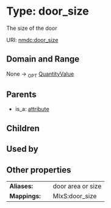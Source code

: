 
# Type: door_size


The size of the door

URI: [nmdc:door_size](https://microbiomedata/meta/door_size)


## Domain and Range

None ->  <sub>OPT</sub> [QuantityValue](QuantityValue.md)

## Parents

 *  is_a: [attribute](attribute.md)

## Children


## Used by


## Other properties

|  |  |  |
| --- | --- | --- |
| **Aliases:** | | door area or size |
| **Mappings:** | | MIxS:door_size |

